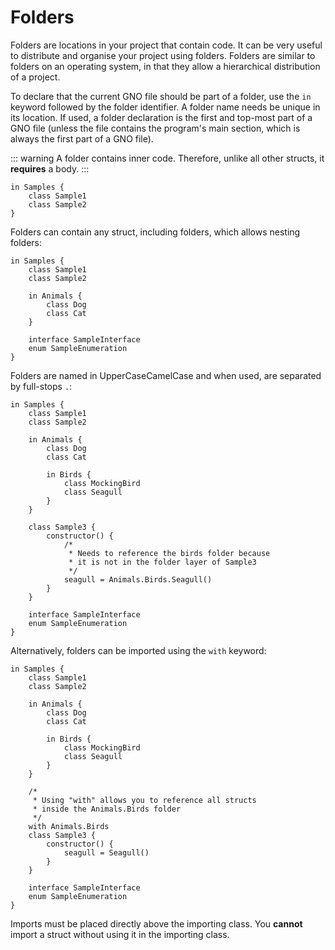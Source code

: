 # Folders

Folders are locations in your project that contain code. It can be very useful to distribute and
organise your project using folders. Folders are similar to folders on an operating system,
in that they allow a hierarchical distribution of a project.

To declare that the current GNO file should be part of a folder, use the `in` keyword followed by
the folder identifier. A folder name needs be unique in its location. If used, a folder declaration
is the first and top-most part of a GNO file (unless the file contains the program's main section,
which is always the first part of a GNO file).

::: warning
A folder contains inner code. Therefore, unlike all other structs, it **requires** a body.
:::

```gno
in Samples {
    class Sample1
    class Sample2
}
```

Folders can contain any struct, including folders, which allows nesting folders:

```gno
in Samples {
    class Sample1
    class Sample2

    in Animals {
        class Dog
        class Cat
    }

    interface SampleInterface
    enum SampleEnumeration
}
```

Folders are named in UpperCaseCamelCase and when used, are separated by full-stops `.`:

```gno
in Samples {
    class Sample1
    class Sample2

    in Animals {
        class Dog
        class Cat

        in Birds {
            class MockingBird
            class Seagull
        }
    }

    class Sample3 {
        constructor() {
            /*
             * Needs to reference the birds folder because
             * it is not in the folder layer of Sample3
             */
            seagull = Animals.Birds.Seagull()
        }
    }

    interface SampleInterface
    enum SampleEnumeration
}
```

Alternatively, folders can be imported using the `with` keyword:

```gno
in Samples {
    class Sample1
    class Sample2

    in Animals {
        class Dog
        class Cat

        in Birds {
            class MockingBird
            class Seagull
        }
    }

    /*
     * Using "with" allows you to reference all structs
     * inside the Animals.Birds folder
     */
    with Animals.Birds
    class Sample3 {
        constructor() {
            seagull = Seagull()
        }
    }

    interface SampleInterface
    enum SampleEnumeration
}
```

Imports must be placed directly above the importing class.
You **cannot** import a struct without using it in the importing class.
